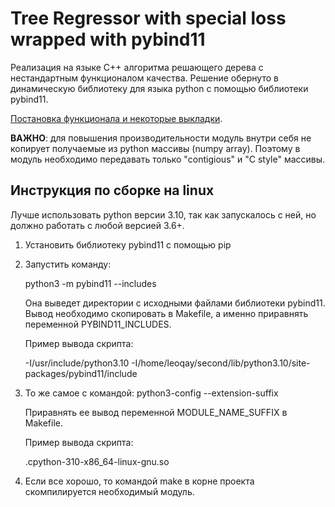 # Tree Regressor with special loss wrapped with pybind11

Реализация на языке C++ алгоритма решающего дерева с нестандартным функционалом качества.
Решение обернуто в динамическую библиотеку для языка python с помощью библиотеки pybind11.

[Постановка функционала и некоторые выкладки](forms.pdf).

__ВАЖНО__: для повышения производительности модуль внутри себя не копирует получаемые из python массивы (numpy array).
Поэтому в модуль необходимо передавать только "contigious" и "C style" массивы.

## Инструкция по сборке на linux

Лучше использовать python версии 3.10, так как запускалось с ней, но должно работать с любой версией 3.6+.

1. Установить библиотеку pybind11 с помощью pip
2. Запустить команду:
   
    python3 -m pybind11 --includes
   
    Она выведет директории с исходными файлами библиотеки pybind11.
    Вывод необходимо скопировать в Makefile, а именно приравнять переменной PYBIND11_INCLUDES.

    Пример вывода скрипта:

    -I/usr/include/python3.10 -I/home/leoqay/second/lib/python3.10/site-packages/pybind11/include

3. То же самое с командой:
    python3-config --extension-suffix

    Приравнять ее вывод переменной MODULE_NAME_SUFFIX в Makefile.

    Пример вывода скрипта:

    .cpython-310-x86_64-linux-gnu.so

4. Если все хорошо, то командой make в корне проекта скомпилируется необходимый модуль.
